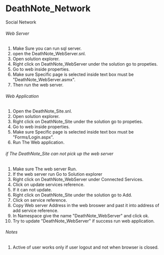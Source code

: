 # DeathNote_Network
Social Network

###### Web Server
1. Make Sure you can run sql server.
2. open the DeathNote_WebServer.snl.
3. Open solution explorer.
4. Right click on DeathNote_WebServer under the solution go to propeties.
5. Go to web inside properties.
6. Make sure Specific page is selected inside text box must be "DeathNote_WebServer.asmx".
7. Then run the web server.

 ###### Web Application
1. Open the DeathNote_Site.snl.
3. Open solution explorer.
4. Right click on DeathNote_Site under the solution go to propeties.
5. Go to web inside properties.
6. Make sure Specific page is selected inside text box must be "Forms/Login.aspx".
7. Run The Web application.

 ###### if The DeathNote_Site can not pick up the web server
1. Make sure The web server Run.
2. If the web server run Go to Solution explorer
3. Right click on DeathNote_WebServer under Connected Services.
4. Click on update services reference.
5. If it can not update.
6. Right click on DeathNote_Site under the solution go to Add.
7. Click on service reference.
8. Copy Web server Address in the web broswer and past it into address of add service reference.
9. In Namespace give the name "DeathNote_WebServer" and click ok.
10. Try to update "DeathNote_WebServer" if success run web application.


###### Notes
1. Active of user works only if user logout and not when browser is closed.
